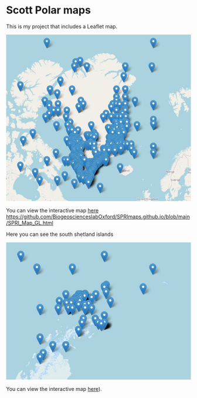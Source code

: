 # Scott Polar maps

This is my project that includes a Leaflet map.

![Map Screenshot](gl_screenshot.JPG)

You can view the interactive map [here](https://github.com/BiogeoscienceslabOxford/SPRImaps.github.io/blob/76e2a650530189d1a81b2ff2b7af99f73ed3ff33/SPRI_Map_GL.html)
https://github.com/BiogeoscienceslabOxford/SPRImaps.github.io/blob/main/SPRI_Map_GL.html

Here you can see the south shetland islands

![Map Screenshot1](SI_Screenshot.JPG)

You can view the interactive map [here](https://SPRImaps.github.io/SPRI_Map_SI.html)).
